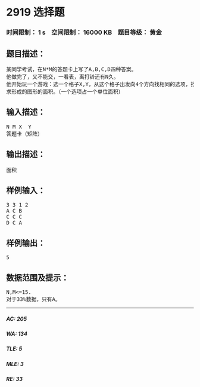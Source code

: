 # 2919 选择题   
### 时间限制： 1 s&nbsp;&nbsp;&nbsp;&nbsp;空间限制： 16000 KB&nbsp;&nbsp;&nbsp;&nbsp;题目等级： 黄金  
## 题目描述：  

<pre>
某同学考试，在N*M的答题卡上写了A,B,C,D四种答案。
他做完了，又不能交，一看表，离打铃还有N久。
他开始玩一个游戏：选一个格子X,Y，从这个格子出发向4个方向找相同的选项，找到的再如此。
求形成的图形的面积。（一个选项占一个单位面积）
</pre>
  
  
## 输入描述：  

<pre>
N M X  Y
答题卡（矩阵）
</pre>
  
  
## 输出描述：  

<pre>
面积
</pre>
  
  
## 样例输入：  

<pre>
3 3 1 2
A C B
C C C
D C A
</pre>
  
  
## 样例输出：  

<pre>
5
</pre>
  
  
## 数据范围及提示：  

<pre>
N,M<=15.
对于33%数据，只有A。
</pre>
  
  
***  

##### AC: 205  
##### WA: 134  
##### TLE: 5  
##### MLE: 3  
##### RE: 33  
